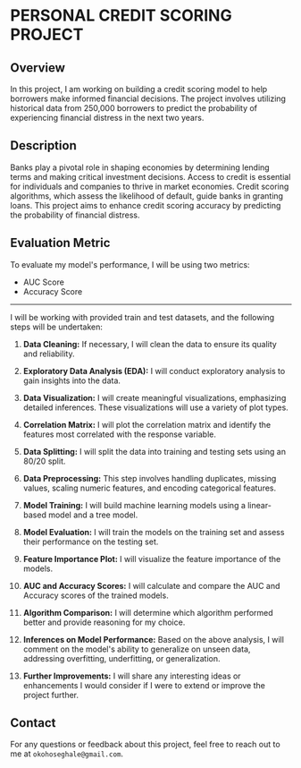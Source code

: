 # PERSONAL CREDIT SCORING PROJECT

## Overview

In this project, I am working on building a credit scoring model to help borrowers make informed financial decisions. The project involves utilizing historical data from 250,000 borrowers to predict the probability of experiencing financial distress in the next two years.

## Description

Banks play a pivotal role in shaping economies by determining lending terms and making critical investment decisions. Access to credit is essential for individuals and companies to thrive in market economies. Credit scoring algorithms, which assess the likelihood of default, guide banks in granting loans. This project aims to enhance credit scoring accuracy by predicting the probability of financial distress.

## Evaluation Metric

To evaluate my model's performance, I will be using two metrics:
- AUC Score
- Accuracy Score

______________________________________________________________________________________________________________________________________________________________________________________________________________________________

I will be working with provided train and test datasets, and the following steps will be undertaken:

1. **Data Cleaning:** If necessary, I will clean the data to ensure its quality and reliability.

2. **Exploratory Data Analysis (EDA):** I will conduct exploratory analysis to gain insights into the data.

3. **Data Visualization:** I will create meaningful visualizations, emphasizing detailed inferences. These visualizations will use a variety of plot types.

4. **Correlation Matrix:** I will plot the correlation matrix and identify the features most correlated with the response variable.

5. **Data Splitting:** I will split the data into training and testing sets using an 80/20 split.

6. **Data Preprocessing:** This step involves handling duplicates, missing values, scaling numeric features, and encoding categorical features.

7. **Model Training:** I will build machine learning models using a linear-based model and a tree model.

8. **Model Evaluation:** I will train the models on the training set and assess their performance on the testing set.

9. **Feature Importance Plot:** I will visualize the feature importance of the models.

10. **AUC and Accuracy Scores:** I will calculate and compare the AUC and Accuracy scores of the trained models.

11. **Algorithm Comparison:** I will determine which algorithm performed better and provide reasoning for my choice.

12. **Inferences on Model Performance:** Based on the above analysis, I will comment on the model's ability to generalize on unseen data, addressing overfitting, underfitting, or generalization.

13. **Further Improvements:** I will share any interesting ideas or enhancements I would consider if I were to extend or improve the project further.

## Contact

For any questions or feedback about this project, feel free to reach out to me at `okohoseghale@gmail.com`.
